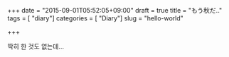+++
date        = "2015-09-01T05:52:05+09:00"
draft       = true
title       = "もう秋だ.."
tags        = [ "diary"]
categories  = [ "Diary"]
slug        = "hello-world"

+++

딱히 한 것도 없는데...

